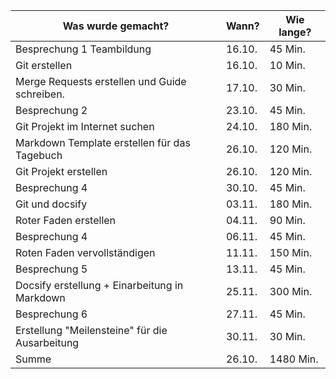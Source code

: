 ﻿Was wurde gemacht? | Wann? | Wie lange?
--- | --- | ---
Besprechung 1 Teambildung| 16.10. |45 Min.
Git erstellen | 16.10. | 10 Min.
Merge Requests erstellen und Guide schreiben. | 17.10. | 30 Min.
Besprechung 2| 23.10. |45 Min.
Git Projekt im Internet suchen | 24.10. | 180 Min.
Markdown Template erstellen für das Tagebuch | 26.10. | 120 Min.
Git Projekt erstellen | 26.10. | 120 Min.
Besprechung 4| 30.10. |45 Min.
Git und docsify | 03.11. | 180 Min.
Roter Faden erstellen | 04.11. | 90 Min.
Besprechung 4| 06.11. |45 Min.
Roten Faden vervollständigen| 11.11. |150 Min.
Besprechung 5 | 13.11. | 45 Min.
Docsify erstellung + Einarbeitung in Markdown | 25.11. | 300 Min.
Besprechung 6 | 27.11. | 45 Min.
Erstellung "Meilensteine" für die Ausarbeitung | 30.11. | 30 Min.
Summe | 26.10. | 1480 Min.
